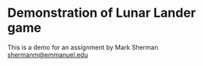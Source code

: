 # Demonstration of Lunar Lander game
This is a demo for an assignment by Mark Sherman <shermanm@emmanuel.edu>
